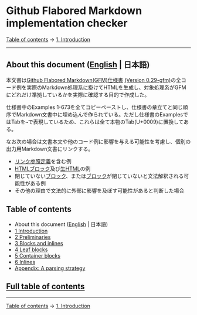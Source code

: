 # Github Flabored Markdown implementation checker

[Table of contents](index.md) →
[1. Introduction](introduction.md)

------------------------------------------------------------------------

## About this document ([English](README.md) | 日本語)

本文書は[Github Flabored Markdown(GFM)仕様書](https://github.github.com/gfm/) [(Version 0.29-gfm)](https://higuma.github.io/gfm-implementation-checker/)の全コード例を実際のMarkdown処理系に掛けてHTMLを生成し、対象処理系がGFMにどれだけ準拠しているかを実際に確認する目的で作成した。

仕様書中のExamples 1-673を全てコピーペーストし、仕様書の章立てと同じ順序でMarkdown文書中に埋め込んで作られている。ただし仕様書のExamplesではTabを`→`で表現しているため、これらは全て本物のTab(U+0009)に置換してある。

なお次の場合は文書本文や他のコード例に影響を与える可能性を考慮し、個別の出力用Markdown文書にリンクする。

* [リンク参照定義](https://higuma.github.io/gfm-implementation-checker/#link-reference-definitions)を含む例
* [HTMLブロック](https://higuma.github.io/gfm-implementation-checker/#html-blocks)及び[生HTML](https://higuma.github.io/gfm-implementation-checker/#raw-html)の例
* 閉じていない[ブロック]、または[ブロック]が閉じていないと文法解釈される可能性がある例
* その他の理由で文法的に外部に影響を及ぼす可能性があると判断した場合

## Table of contents

* About this document ([English](README.md) | 日本語)
* [1 Introduction](introduction.md)
* [2 Preliminaries](preliminaries.md)
* [3 Blocks and inlines](blocks-and-inlines.md)
* [4 Leaf blocks](leaf-blocks.md)
* [5 Container blocks](container-blocks.md)
* [6 Inlines](inlines.md)
* [Appendix: A parsing strategy](appendix-a-parsing-strategy.md)

## [Full table of contents](index.md#full-table-of-contents)

------------------------------------------------------------------------

[Table of contents](index.md) →
[1. Introduction](introduction.md)

[ブロック]: (https://higuma.github.io/gfm-implementation-checker/#blocks)
